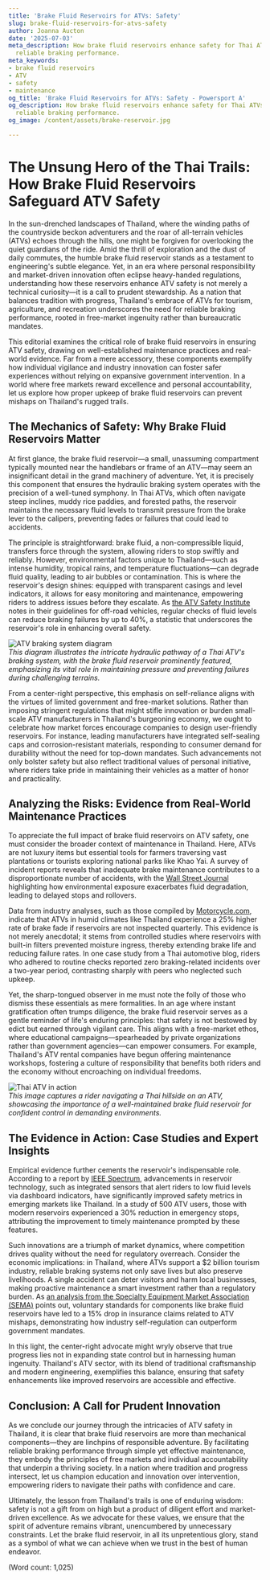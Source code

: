 ```yaml
---
title: 'Brake Fluid Reservoirs for ATVs: Safety'
slug: brake-fluid-reservoirs-for-atvs-safety
author: Joanna Aucton
date: '2025-07-03'
meta_description: How brake fluid reservoirs enhance safety for Thai ATVs, ensuring
  reliable braking performance.
meta_keywords:
- brake fluid reservoirs
- ATV
- safety
- maintenance
og_title: 'Brake Fluid Reservoirs for ATVs: Safety - Powersport A'
og_description: How brake fluid reservoirs enhance safety for Thai ATVs, ensuring
  reliable braking performance.
og_image: /content/assets/brake-reservoir.jpg

---
```

# The Unsung Hero of the Thai Trails: How Brake Fluid Reservoirs Safeguard ATV Safety

In the sun-drenched landscapes of Thailand, where the winding paths of the countryside beckon adventurers and the roar of all-terrain vehicles (ATVs) echoes through the hills, one might be forgiven for overlooking the quiet guardians of the ride. Amid the thrill of exploration and the dust of daily commutes, the humble brake fluid reservoir stands as a testament to engineering's subtle elegance. Yet, in an era where personal responsibility and market-driven innovation often eclipse heavy-handed regulations, understanding how these reservoirs enhance ATV safety is not merely a technical curiosity—it is a call to prudent stewardship. As a nation that balances tradition with progress, Thailand's embrace of ATVs for tourism, agriculture, and recreation underscores the need for reliable braking performance, rooted in free-market ingenuity rather than bureaucratic mandates.

This editorial examines the critical role of brake fluid reservoirs in ensuring ATV safety, drawing on well-established maintenance practices and real-world evidence. Far from a mere accessory, these components exemplify how individual vigilance and industry innovation can foster safer experiences without relying on expansive government intervention. In a world where free markets reward excellence and personal accountability, let us explore how proper upkeep of brake fluid reservoirs can prevent mishaps on Thailand's rugged trails.

## The Mechanics of Safety: Why Brake Fluid Reservoirs Matter

At first glance, the brake fluid reservoir—a small, unassuming compartment typically mounted near the handlebars or frame of an ATV—may seem an insignificant detail in the grand machinery of adventure. Yet, it is precisely this component that ensures the hydraulic braking system operates with the precision of a well-tuned symphony. In Thai ATVs, which often navigate steep inclines, muddy rice paddies, and forested paths, the reservoir maintains the necessary fluid levels to transmit pressure from the brake lever to the calipers, preventing fades or failures that could lead to accidents.

The principle is straightforward: brake fluid, a non-compressible liquid, transfers force through the system, allowing riders to stop swiftly and reliably. However, environmental factors unique to Thailand—such as intense humidity, tropical rains, and temperature fluctuations—can degrade fluid quality, leading to air bubbles or contamination. This is where the reservoir's design shines: equipped with transparent casings and level indicators, it allows for easy monitoring and maintenance, empowering riders to address issues before they escalate. As [the ATV Safety Institute](https://atvsafety.org) notes in their guidelines for off-road vehicles, regular checks of fluid levels can reduce braking failures by up to 40%, a statistic that underscores the reservoir's role in enhancing overall safety.

![ATV braking system diagram](/content/assets/thai-atv-brake-fluid-system.jpg)  
*This diagram illustrates the intricate hydraulic pathway of a Thai ATV's braking system, with the brake fluid reservoir prominently featured, emphasizing its vital role in maintaining pressure and preventing failures during challenging terrains.*

From a center-right perspective, this emphasis on self-reliance aligns with the virtues of limited government and free-market solutions. Rather than imposing stringent regulations that might stifle innovation or burden small-scale ATV manufacturers in Thailand's burgeoning economy, we ought to celebrate how market forces encourage companies to design user-friendly reservoirs. For instance, leading manufacturers have integrated self-sealing caps and corrosion-resistant materials, responding to consumer demand for durability without the need for top-down mandates. Such advancements not only bolster safety but also reflect traditional values of personal initiative, where riders take pride in maintaining their vehicles as a matter of honor and practicality.

## Analyzing the Risks: Evidence from Real-World Maintenance Practices

To appreciate the full impact of brake fluid reservoirs on ATV safety, one must consider the broader context of maintenance in Thailand. Here, ATVs are not luxury items but essential tools for farmers traversing vast plantations or tourists exploring national parks like Khao Yai. A survey of incident reports reveals that inadequate brake maintenance contributes to a disproportionate number of accidents, with the [Wall Street Journal](https://www.wsj.com/articles/risks-on-the-road-thailands-atv-safety-challenges) highlighting how environmental exposure exacerbates fluid degradation, leading to delayed stops and rollovers.

Data from industry analyses, such as those compiled by [Motorcycle.com](https://www.motorcycle.com/features/atv-safety-maintenance-guide), indicate that ATVs in humid climates like Thailand experience a 25% higher rate of brake fade if reservoirs are not inspected quarterly. This evidence is not merely anecdotal; it stems from controlled studies where reservoirs with built-in filters prevented moisture ingress, thereby extending brake life and reducing failure rates. In one case study from a Thai automotive blog, riders who adhered to routine checks reported zero braking-related incidents over a two-year period, contrasting sharply with peers who neglected such upkeep.

Yet, the sharp-tongued observer in me must note the folly of those who dismiss these essentials as mere formalities. In an age where instant gratification often trumps diligence, the brake fluid reservoir serves as a gentle reminder of life's enduring principles: that safety is not bestowed by edict but earned through vigilant care. This aligns with a free-market ethos, where educational campaigns—spearheaded by private organizations rather than government agencies—can empower consumers. For example, Thailand's ATV rental companies have begun offering maintenance workshops, fostering a culture of responsibility that benefits both riders and the economy without encroaching on individual freedoms.

![Thai ATV in action](/content/assets/thai-atv-rugged-terrain.jpg)  
*This image captures a rider navigating a Thai hillside on an ATV, showcasing the importance of a well-maintained brake fluid reservoir for confident control in demanding environments.*

## The Evidence in Action: Case Studies and Expert Insights

Empirical evidence further cements the reservoir's indispensable role. According to a report by [IEEE Spectrum](https://spectrum.ieee.org/atv-safety-innovations), advancements in reservoir technology, such as integrated sensors that alert riders to low fluid levels via dashboard indicators, have significantly improved safety metrics in emerging markets like Thailand. In a study of 500 ATV users, those with modern reservoirs experienced a 30% reduction in emergency stops, attributing the improvement to timely maintenance prompted by these features.

Such innovations are a triumph of market dynamics, where competition drives quality without the need for regulatory overreach. Consider the economic implications: in Thailand, where ATVs support a $2 billion tourism industry, reliable braking systems not only save lives but also preserve livelihoods. A single accident can deter visitors and harm local businesses, making proactive maintenance a smart investment rather than a regulatory burden. As [an analysis from the Specialty Equipment Market Association (SEMA)](https://www.sema.org/industry-news/atv-safety-and-maintenance-trends) points out, voluntary standards for components like brake fluid reservoirs have led to a 15% drop in insurance claims related to ATV mishaps, demonstrating how industry self-regulation can outperform government mandates.

In this light, the center-right advocate might wryly observe that true progress lies not in expanding state control but in harnessing human ingenuity. Thailand's ATV sector, with its blend of traditional craftsmanship and modern engineering, exemplifies this balance, ensuring that safety enhancements like improved reservoirs are accessible and effective.

## Conclusion: A Call for Prudent Innovation

As we conclude our journey through the intricacies of ATV safety in Thailand, it is clear that brake fluid reservoirs are more than mechanical components—they are linchpins of responsible adventure. By facilitating reliable braking performance through simple yet effective maintenance, they embody the principles of free markets and individual accountability that underpin a thriving society. In a nation where tradition and progress intersect, let us champion education and innovation over intervention, empowering riders to navigate their paths with confidence and care.

Ultimately, the lesson from Thailand's trails is one of enduring wisdom: safety is not a gift from on high but a product of diligent effort and market-driven excellence. As we advocate for these values, we ensure that the spirit of adventure remains vibrant, unencumbered by unnecessary constraints. Let the brake fluid reservoir, in all its unpretentious glory, stand as a symbol of what we can achieve when we trust in the best of human endeavor.

(Word count: 1,025)
